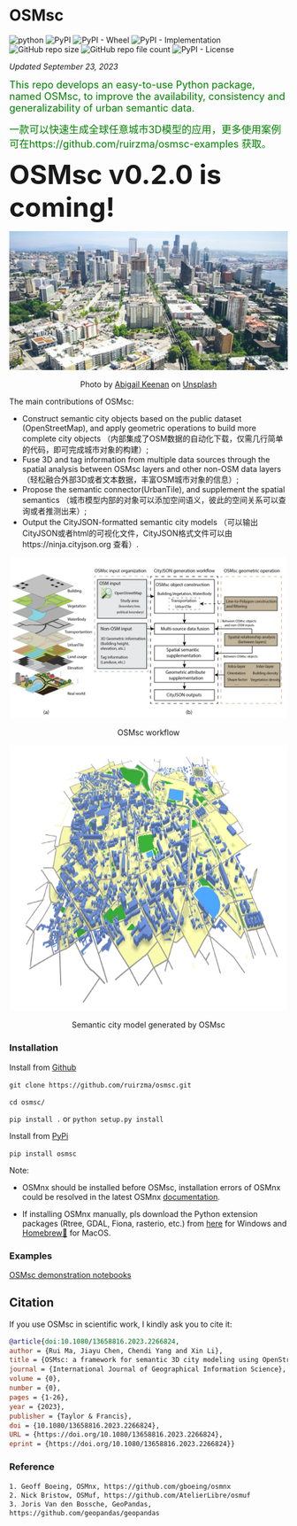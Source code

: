 OSMsc 
====
![python](https://img.shields.io/badge/python-3.7%20%7C%203.8%20%7C%203.9-blue?style=plastic)
![PyPI](https://img.shields.io/pypi/v/osmsc?style=plastic)
![PyPI - Wheel](https://img.shields.io/pypi/wheel/osmsc?style=plastic)
![PyPI - Implementation](https://img.shields.io/pypi/implementation/osmsc?style=plastic)
![GitHub repo size](https://img.shields.io/github/repo-size/ruirzma/osmsc?style=plastic)
![GitHub repo file count](https://img.shields.io/github/directory-file-count/ruirzma/osmsc?style=plastic)
![PyPI - License](https://img.shields.io/pypi/l/osmsc?style=plastic)


*Updated September 23, 2023*

<font color=green size=4> This repo develops an easy-to-use Python package, named OSMsc, to improve the availability, consistency and generalizability of urban semantic data.</font>

<font color=green size=4> 一款可以快速生成全球任意城市3D模型的应用，更多使用案例可在https://github.com/ruirzma/osmsc-examples 获取。</font>

<font size=10> **OSMsc v0.2.0 is coming!** </font>


![](abigail-keenan-RaVcslj475Y-unsplash.jpg)

<p align = "center"> 
Photo by <a href="https://unsplash.com/@akeenster?utm_source=unsplash&utm_medium=referral&utm_content=creditCopyText">Abigail  Keenan</a> on <a href="https://unsplash.com/?utm_source=unsplash&utm_medium=referral&utm_content=creditCopyText">Unsplash</a>
</p>


The main contributions of OSMsc:
* Construct semantic city objects based on the public dataset (OpenStreetMap), and apply geometric operations to build more complete city objects （内部集成了OSM数据的自动化下载，仅需几行简单的代码，即可完成城市对象的构建）;
* Fuse 3D and tag information from multiple data sources through the spatial analysis between OSMsc layers and other non-OSM data layers （轻松融合外部3D或者文本数据，丰富OSM城市对象的信息）;
* Propose the semantic connector(UrbanTile), and supplement the spatial semantics （城市模型内部的对象可以添加空间语义，彼此的空间关系可以查询或者推测出来）;
* Output the CityJSON-formatted semantic city models （可以输出CityJSON或者html的可视化文件，CityJSON格式文件可以由https://ninja.cityjson.org 查看）.



![workflow](osmsc_workflow_updated.png "workflow")
<p align = "center"> OSMsc workflow</p>

<div align=center>
<img src="https://github.com/ruirzma/osmsc/blob/main/examples/Paris_cityjson.png" width="800" height="480"> 
</div>
<p align = "center"> Semantic city model generated by OSMsc</p>

### Installation


Install from [Github](https://github.com/ruirzma/osmsc)

`git clone https://github.com/ruirzma/osmsc.git`

`cd osmsc/`

`pip install .` or `python setup.py install`


Install from [PyPi](https://pypi.org/project/osmsc/)

`pip install osmsc`


Note: 

* OSMnx should be installed before OSMsc, installation errors of OSMnx could be resolved in the latest OSMnx [documentation](https://osmnx.readthedocs.io/en/stable/index.html).

* If installing OSMnx manually, pls download the Python extension packages (Rtree, GDAL, Fiona, rasterio, etc.) from [here](https://www.lfd.uci.edu/~gohlke/pythonlibs/) for Windows and [Homebrew🍺](https://brew.sh/) for MacOS.


### Examples


[OSMsc demonstration notebooks](https://github.com/ruirzma/osmsc/tree/main/examples)


## Citation
If you use OSMsc in scientific work, I kindly ask you to cite it:

```bibtex
@article{doi:10.1080/13658816.2023.2266824,
author = {Rui Ma, Jiayu Chen, Chendi Yang and Xin Li},
title = {OSMsc: a framework for semantic 3D city modeling using OpenStreetMap},
journal = {International Journal of Geographical Information Science},
volume = {0},
number = {0},
pages = {1-26},
year = {2023},
publisher = {Taylor & Francis},
doi = {10.1080/13658816.2023.2266824},
URL = {https://doi.org/10.1080/13658816.2023.2266824},
eprint = {https://doi.org/10.1080/13658816.2023.2266824}}
```


### Reference
    1. Geoff Boeing, OSMnx, https://github.com/gboeing/osmnx
    2. Nick Bristow, OSMuf, https://github.com/AtelierLibre/osmuf
    3. Joris Van den Bossche, GeoPandas, https://github.com/geopandas/geopandas

